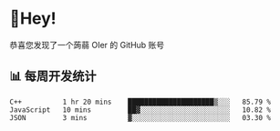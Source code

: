 # 👋Hey!
恭喜您发现了一个蒟蒻 OIer 的 GitHub 账号

## 📊 每周开发统计
<!--START_SECTION:waka-->
```text
C++          1 hr 20 mins    █████████████████████▒░░░   85.79 % 
JavaScript   10 mins         ██▓░░░░░░░░░░░░░░░░░░░░░░   10.82 % 
JSON         3 mins          ▓░░░░░░░░░░░░░░░░░░░░░░░░   03.30 % 
```
<!--END_SECTION:waka-->
